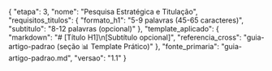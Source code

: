 {
  "etapa": 3,
  "nome": "Pesquisa Estratégica e Titulação",
  "requisitos_titulos": {
    "formato_h1": "5-9 palavras (45-65 caracteres)",
    "subtitulo": "8-12 palavras (opcional)"
  },
  "template_aplicado": {
    "markdown": "# [Título H1]\n[Subtítulo opcional]",
    "referencia_cross": "guia-artigo-padrao (seção 📊 Template Prático)"
  },
  "fonte_primaria": "guia-artigo-padrao.md",
  "versao": "1.1"
}